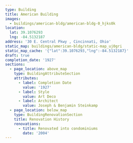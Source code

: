 ```yaml
---
type: Building
title: American Building
images:
  - buildings/american-bldg/american-bldg-0_hjks0k
location:
  lat: 39.1076293
  lng: -84.5132187
address: '30 E. Central Pkwy , Cincinnati, Ohio'
static_map: buildings/american-bldg/static-map_uj0gri
static_map_cache: '{"lat":39.1076293,"lng":-84.5132187}'
draft: true
completion_date: '1927'
sections:
  - page_location: above_map
    type: BuildingAttributeSection
    attributes:
      - label: Completion Date
        value: '1927'
      - label: Style
        value: Art Deco
      - label: Architect
        value: Joseph & Benjamin Steinkamp
  - page_location: below_map
    type: BuildingRenovationSection
    title: Renovation History
    renovations:
      - title: Renovated into condominiums
        date: '2004'
---
```

